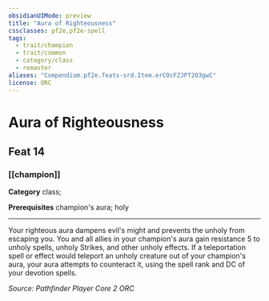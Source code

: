 ```yaml
---
obsidianUIMode: preview
title: "Aura of Righteousness"
cssclasses: pf2e,pf2e-spell
tags:
  - trait/champion
  - trait/common
  - category/class
  - remaster
aliases: "Compendium.pf2e.feats-srd.Item.erCOcFZJPT2O3gwC"
license: ORC
---
```

# Aura of Righteousness
## Feat 14
### [[champion]]

**Category** class; 



**Prerequisites** champion's aura; holy
* * *
Your righteous aura dampens evil's might and prevents the unholy from escaping you. You and all allies in your champion's aura gain resistance 5 to unholy spells, unholy Strikes, and other unholy effects. If a teleportation spell or effect would teleport an unholy creature out of your champion's aura, your aura attempts to counteract it, using the spell rank and DC of your devotion spells.

*Source: Pathfinder Player Core 2*
*ORC*